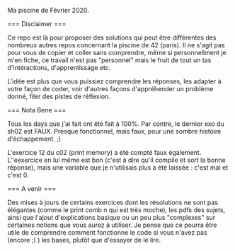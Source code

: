 Ma piscine de Février 2020.

=== Disclaimer ===

Ce repo est là pour proposer des solutions qui peut être différentes des nombreux autres repos concernant la piscine de 42 (paris).
Il ne s'agit pas pour vous de copier et coller sans comprendre, même si personnellment je m'en fiche, ce travail n'est pas "personnel" mais le fruit de tout un tas d'intéractions, d'apprentissage etc.

L'idée est plus que vous puissiez comprendre les réponses, les adapter à votre façon de coder, voir d'autres façons d'appréhender un problème donné, filer des pistes de réflexion.

=== Nota Bene ===

Tous les days que j'ai fait ont été fait à 100%. Par contre, le dernier exo du sh02 est FAUX. Presque fonctionnel, mais faux, pour une sombre histoire d'échappement. ;)

L'exercice 12 du c02 (print memory) a été compté faux également. L''eexercice en lui même est bon (c'est à dire qu'il compile et sort la bonne réponse), mais une variable que je n'utilisais plus a été laissée : c'est mal et c'est 0.

=== A venir ===

Des mises à jours de certains exercices dont les résolutions ne sont pas élégantes (comme le print comb n qui est très moche), les pdfs des sujets, ainsi que l'ajout d'explications basique ou un peu plus "complexes" sur certaines notions que vous aurez à utiliser. Je pense que ce pourra être utile de comprendre comment fonctionne le code si vous n'avez pas (encore ;) ) les bases, plutôt que d'essayer de le lire.

